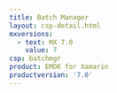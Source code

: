 ```yaml
---
title: Batch Manager
layout: csp-detail.html
mxversions:
  - text: MX 7.0
    value: 7
csp: batchmgr
product: EMDK for Xamarin
productversion: '7.0'
---
```



















